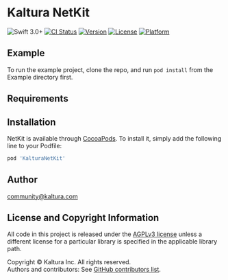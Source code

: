 # Kaltura NetKit

![Swift 3.0+](https://img.shields.io/badge/Swift-3.0+-orange.svg)
[![CI Status](https://github.com/kaltura/netkit-ios/actions/workflows/ci.yml/badge.svg)](https://github.com/kaltura/netkit-ios/actions/workflows/ci.yml)
[![Version](https://img.shields.io/cocoapods/v/KalturaNetKit.svg?style=flat)](http://cocoapods.org/pods/KalturaNetKit)
[![License](https://img.shields.io/cocoapods/l/KalturaNetKit.svg?style=flat)](http://cocoapods.org/pods/KalturaNetKit)
[![Platform](https://img.shields.io/cocoapods/p/KalturaNetKit.svg?style=flat)](http://cocoapods.org/pods/KalturaNetKit)

## Example

To run the example project, clone the repo, and run `pod install` from the Example directory first.

## Requirements

## Installation

NetKit is available through [CocoaPods](http://cocoapods.org). To install
it, simply add the following line to your Podfile:

```ruby
pod 'KalturaNetKit'
```

## Author

community@kaltura.com

## License and Copyright Information
All code in this project is released under the [AGPLv3 license](http://www.gnu.org/licenses/agpl-3.0.html) unless a different license for a particular library is specified in the applicable library path.   

Copyright © Kaltura Inc. All rights reserved.   
Authors and contributors: See [GitHub contributors list](https://github.com/kaltura/playkit-ios-samples/graphs/contributors).  

